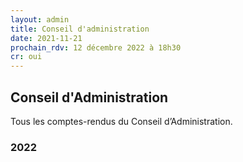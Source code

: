 ```yaml
---
layout: admin
title: Conseil d'administration
date: 2021-11-21
prochain_rdv: 12 décembre 2022 à 18h30
cr: oui
---
```

## Conseil d'Administration

Tous les comptes-rendus du Conseil d’Administration.

### 2022